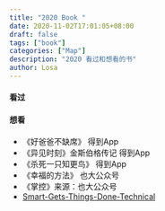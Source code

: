 ```yaml
---
title: "2020 Book "
date: 2020-11-02T17:01:05+08:00
draft: false
tags: ["book"]
categories: ["Map"]
description: "2020 看过和想看的书"
author: Losa
---
```




<!--more-->

#### 看过



#### 想看

* 《好爸爸不缺席》 得到App
* 《异见时刻》金斯伯格传记  得到App
* 《杀死一只知更鸟》 得到App
* 《幸福的方法》 也大公众号
* 《掌控》来源：也大公众号
* [Smart-Gets-Things-Done-Technical](https://www.amazon.com/Smart-Gets-Things-Done-Technical/dp/1590598385/) 